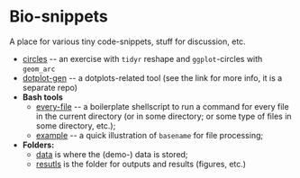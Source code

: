 # Bio-snippets
A place for various tiny code-snippets, stuff for discussion, etc.

- [circles](./circles.ipynb) -- an exercise with `tidyr` reshape and `ggplot`-circles with `geom_arc`
- [dotplot-gen](https://github.com/alex-bochkarev/dotplot-gen) -- a dotplots-related tool (see the link for more info, it is a separate repo)
- **Bash tools**
  - [every-file](./run_for_every_file.sh) -- a boilerplate shellscript to run a command for every file in the current directory (or in some directory; or some type of files in some directory, etc.);
  - [example](./example/example.md) -- a quick illustration of `basename` for file processing;
- **Folders:**
  - [data](./data/) is where the (demo-) data is stored;
  - [resutls](./results/) is the folder for outputs and results (figures, etc.)

